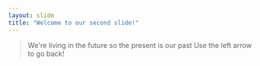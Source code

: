 ```yaml
---
layout: slide
title: "Welcome to our second slide!"
---
```

> We're living in the future so 
> the present is our past
Use the left arrow to go back!
